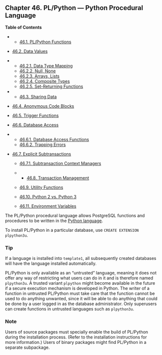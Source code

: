 ## Chapter 46. PL/Python — Python Procedural Language

**Table of Contents**

  * *   [46.1. PL/Python Functions](plpython-funcs.html)
  * [46.2. Data Values](plpython-data.html)

    

  * *   [46.2.1. Data Type Mapping](plpython-data.html#PLPYTHON-DATA-TYPE-MAPPING)
    * [46.2.2. Null, None](plpython-data.html#PLPYTHON-DATA-NULL)
    * [46.2.3. Arrays, Lists](plpython-data.html#PLPYTHON-ARRAYS)
    * [46.2.4. Composite Types](plpython-data.html#PLPYTHON-DATA-COMPOSITE-TYPES)
    * [46.2.5. Set-Returning Functions](plpython-data.html#PLPYTHON-DATA-SET-RETURNING-FUNCS)

  * *   [46.3. Sharing Data](plpython-sharing.html)
  * [46.4. Anonymous Code Blocks](plpython-do.html)
  * [46.5. Trigger Functions](plpython-trigger.html)
  * [46.6. Database Access](plpython-database.html)

    

  * *   [46.6.1. Database Access Functions](plpython-database.html#PLPYTHON-DATABASE-ACCESS-FUNCS)
    * [46.6.2. Trapping Errors](plpython-database.html#PLPYTHON-TRAPPING)

* [46.7. Explicit Subtransactions](plpython-subtransaction.html)

  * [46.7.1. Subtransaction Context Managers](plpython-subtransaction.html#PLPYTHON-SUBTRANSACTION-CONTEXT-MANAGERS)

  * *   [46.8. Transaction Management](plpython-transactions.html)
  * [46.9. Utility Functions](plpython-util.html)
  * [46.10. Python 2 vs. Python 3](plpython-python23.html)
  * [46.11. Environment Variables](plpython-envar.html)

The PL/Python procedural language allows PostgreSQL functions and procedures to be written in the [Python language](https://www.python.org).

To install PL/Python in a particular database, use `CREATE EXTENSION plpython3u`.

### Tip

If a language is installed into `template1`, all subsequently created databases will have the language installed automatically.

PL/Python is only available as an “untrusted” language, meaning it does not offer any way of restricting what users can do in it and is therefore named `plpython3u`. A trusted variant `plpython` might become available in the future if a secure execution mechanism is developed in Python. The writer of a function in untrusted PL/Python must take care that the function cannot be used to do anything unwanted, since it will be able to do anything that could be done by a user logged in as the database administrator. Only superusers can create functions in untrusted languages such as `plpython3u`.

### Note

Users of source packages must specially enable the build of PL/Python during the installation process. (Refer to the installation instructions for more information.) Users of binary packages might find PL/Python in a separate subpackage.